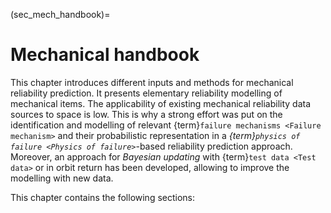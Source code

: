<!--- Copyright (C) Matrisk GmbH 2022 -->

(sec_mech_handbook)=
# Mechanical handbook

This chapter introduces different inputs and methods for mechanical reliability prediction. It presents elementary reliability modelling of mechanical items. The applicability of existing mechanical reliability data sources to space is low. This is why a strong effort was put on the identification and modelling of relevant {term}`failure mechanisms <Failure mechanism>` and their probabilistic representation in a *{term}`physics of failure <Physics of failure>`*-based reliability prediction approach. Moreover, an approach for *Bayesian updating* with {term}`test data <Test data>` or in orbit return has been developed, allowing to improve the modelling with new data.


This chapter contains the following sections:
```{tableofcontents}
```